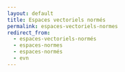 ```yaml
---
layout: default
title: Espaces vectoriels normés
permalink: espaces-vectoriels-normes
redirect_from:
  - espaces-vectoriels-normés
  - espaces-normes
  - espaces-normés
  - evn
---
```

